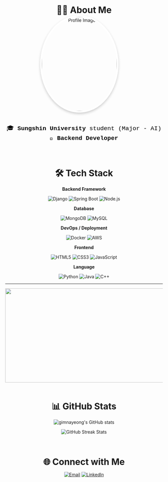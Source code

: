 <div align="center">
  <h1 style="font-size: 28px; margin: 0; padding: 0; border: none;">👨‍💻 About Me</h1>
  <div style="flex-shrink: 0; margin-right: 30px;">
    <img src="https://i.imgur.com/bSd8IFW.jpeg" style="width: 240px; height: 300px; object-fit: cover; border-radius: 50%; border: 5px solid white; box-shadow: 0px 4px 8px rgba(0, 0, 0, 0.2);" alt="Profile Image">
  </div>

  <br>
  
  <div style="flex: 1; color: black; font-family: 'Courier New', Courier, monospace; line-height: 1.6;">
    <ul style="list-style: none; padding-left: 0; font-size: 1.2rem;">
      🎓 <strong>Sungshin University</strong> student (Major - AI)  
      <br>
        <strong>🔧 Backend Developer</strong>
      </br>
    </ul>
  </div>
</div>


<br>

<div align="center">
  <h1 style="margin-bottom: 10px;">
   🛠️ Tech Stack
  </h1>

  
  **Backend Framework**  
  
  ![Django](https://img.shields.io/badge/Django-092E20?style=flat&logo=django&logoColor=white)
  ![Spring Boot](https://img.shields.io/badge/Spring_Boot-6DB33F?style=flat&logo=spring-boot&logoColor=white)
  ![Node.js](https://img.shields.io/badge/Node.js-339933?style=flat&logo=node.js&logoColor=white)
  
  **Database**  
  
  ![MongoDB](https://img.shields.io/badge/MongoDB-47A248?style=flat&logo=mongodb&logoColor=white)
  ![MySQL](https://img.shields.io/badge/MySQL-4479A1?style=flat&logo=mysql&logoColor=white)
  
  **DevOps / Deployment** 
  
  ![Docker](https://img.shields.io/badge/Docker-2496ED?style=flat&logo=docker&logoColor=white)
  ![AWS](https://img.shields.io/badge/AWS-232F3E?style=flat&logo=amazon-aws&logoColor=white)
  
  **Frontend**  
  
  ![HTML5](https://img.shields.io/badge/HTML5-E34F26?style=flat&logo=html5&logoColor=white)
  ![CSS3](https://img.shields.io/badge/CSS3-1572B6?style=flat&logo=css3&logoColor=white)
  ![JavaScript](https://img.shields.io/badge/JavaScript-F7DF1E?style=flat&logo=javascript&logoColor=black)
  
  **Language**  
  
  ![Python](https://img.shields.io/badge/Python-3776AB?style=flat&logo=python&logoColor=white)
  ![Java](https://img.shields.io/badge/Java-007396?style=flat&logo=java&logoColor=white)
  ![C++](https://img.shields.io/badge/C++-00599C?style=flat&logo=c%2b%2b&logoColor=white)
</div>

---

<div align="center">
  <a href="https://github.com/devxb/gitanimals">
  <img
    src="https://render.gitanimals.org/farms/nnaX000"
    width="600"
    height="300"
  />
  </a>
</div>

<!--!
### 🏅 Baekjoon Tier

<p align="center">
  <a href="https://solved.ac/profile/kny200208">
    <img src="http://mazassumnida.wtf/api/v2/generate_badge?boj=kny200208" alt="Baekjoon solved.ac Profile">
  </a>
</p>

---
-->

<br>

<div align="center">
  <h1 style="margin-bottom: 10px;">
  📊 GitHub Stats
  </h1>
</div>

<p align="center">
  <img src="https://github-readme-stats.vercel.app/api?username=nnaX000&show_icons=true&theme=radical" alt="gimnayeong's GitHub stats">
</p>

<p align="center">
  <img src="https://github-readme-streak-stats.herokuapp.com/?user=nnaX000&theme=radical" alt="GitHub Streak Stats">
</p>

<br>

<div align="center">
  <h1 style="margin-bottom: 10px;">
  🌐 Connect with Me
  </h1>
</div>

<p align="center">
  <a href="mailto:kny200208@naver.com"><img src="https://img.shields.io/badge/Email-D14836?style=for-the-badge&logo=gmail&logoColor=white" alt="Email"></a>
  <a href="https://www.linkedin.com/in/%EB%82%98%EC%98%81-%EA%B9%80-2a7335290/"><img src="https://img.shields.io/badge/LinkedIn-0077B5?style=for-the-badge&logo=linkedin&logoColor=white" alt="LinkedIn"></a>
</p>
